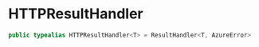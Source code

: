 # HTTPResultHandler

``` swift
public typealias HTTPResultHandler<T> = ResultHandler<T, AzureError>
```
